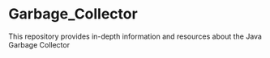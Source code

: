 # Garbage_Collector
This repository provides in-depth information and resources about the Java Garbage Collector
